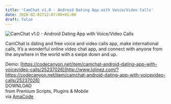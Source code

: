 ```yaml
---
title: 'CamChat v1.0 - Android Dating App with Voice/Video Calls'
date: 2020-02-02T12:07:00+01:00
draft: false
---
```


![CamChat v1.0 - Android Dating App with Voice/Video Calls](http://www.codelist.cc/uploads/posts/2020-02/1580640126_camchat.png "CamChat v1.0 - Android Dating App with Voice/Video Calls")  
  
CamChat is dating and free voice and video calls app, make international calls, It’s a wonderful online video chat app, and connect with anyone from the anywhere in the world with a swipe down and up.  
  
Demo: [https://codecanyon.net/item/camchat-android-dating-app-with-voicevideo-calls/25237026](http://www.lolinez.com/?https://codecanyon.net/item/camchat-android-dating-app-with-voicevideo-calls/25237026)  
DOWNLOAD  
from Premium Scripts, Plugins & Mobile  
via [AmaCode](https://amazcode.ooo)